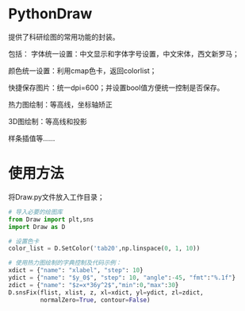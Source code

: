# PythonDraw
提供了科研绘图的常用功能的封装。

包括：
字体统一设置：中文显示和字体字号设置，中文宋体，西文新罗马；

颜色统一设置：利用cmap色卡，返回colorlist；

快捷保存图片：统一dpi=600；并设置bool值方便统一控制是否保存。

热力图绘制：等高线，坐标轴矫正

3D图绘制：等高线和投影

样条插值等……

# 使用方法
将Draw.py文件放入工作目录；
```python
# 导入必要的绘图库
from Draw import plt,sns
import Draw as D

# 设置色卡
color_list = D.SetColor('tab20',np.linspace(0, 1, 10))

# 使用热力图绘制的字典控制及代码示例：
xdict = {"name": "xlabel", "step": 10}
ydict = {"name": "$y_0$", "step": 10, "angle":-45, "fmt":"%.1f"}
zdict = {"name": "$z=x*36y^2$","min":0,"max":30}
D.snsFix(flist, xlist, z, xl=xdict, yl=ydict, zl=zdict,
         normalZero=True, contour=False)
```
